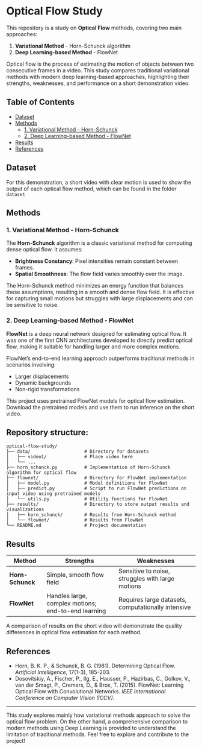 # Optical Flow Study

This repository is a study on **Optical Flow** methods, covering two main approaches:
1. **Variational Method** - Horn-Schunck algorithm
2. **Deep Learning-based Method** - FlowNet

Optical flow is the process of estimating the motion of objects between two consecutive frames in a video. This study compares traditional variational methods with modern deep learning-based approaches, highlighting their strengths, weaknesses, and performance on a short demonstration video.

## Table of Contents
- [Dataset](#dataset)
- [Methods](#methods)
  - [1. Variational Method - Horn-Schunck](#1-variational-method---horn-schunck)
  - [2. Deep Learning-based Method - FlowNet](#2-deep-learning-based-method---flownet)
- [Results](#results)
- [References](#references)

## Dataset

For this demonstration, a short video with clear motion is used to show the output of each optical flow method, which can be found in the folder `dataset`



## Methods

### 1. Variational Method - Horn-Schunck

The **Horn-Schunck** algorithm is a classic variational method for computing dense optical flow. It assumes:
- **Brightness Constancy**: Pixel intensities remain constant between frames.
- **Spatial Smoothness**: The flow field varies smoothly over the image.

The Horn-Schunck method minimizes an energy function that balances these assumptions, resulting in a smooth and dense flow field. It is effective for capturing small motions but struggles with large displacements and can be sensitive to noise.

### 2. Deep Learning-based Method - FlowNet

**FlowNet** is a deep neural network designed for estimating optical flow. It was one of the first CNN architectures developed to directly predict optical flow, making it suitable for handling larger and more complex motions.

FlowNet’s end-to-end learning approach outperforms traditional methods in scenarios involving:
- Larger displacements
- Dynamic backgrounds
- Non-rigid transformations

This project uses pretrained FlowNet models for optical flow estimation. Download the pretrained models and use them to run inference on the short video.

## Repository structure:

```
optical-flow-study/
├── data/                    # Directory for datasets
│   ├── video1/              # Place video here
│   └── ...
├── horn_schunck.py          # Implementation of Horn-Schunck algorithm for optical flow
├── flownet/                 # Directory for FlowNet implementation
│   ├── model.py             # Model definitions for FlowNet
│   ├── predict.py           # Script to run FlowNet predictions on input video using pretrained models
│   └── utils.py             # Utility functions for FlowNet
├── results/                 # Directory to store output results and visualizations
│   ├── horn_schunck/        # Results from Horn-Schunck method
│   └── flownet/             # Results from FlowNet
└── README.md                # Project documentation
```

## Results

| Method             | Strengths                                       | Weaknesses                                  |
|--------------------|-------------------------------------------------|---------------------------------------------|
| **Horn-Schunck**   | Simple, smooth flow field                       | Sensitive to noise, struggles with large motions |
| **FlowNet**        | Handles large, complex motions; end-to-end learning | Requires large datasets, computationally intensive |

A comparison of results on the short video will demonstrate the quality differences in optical flow estimation for each method.

## References

- Horn, B. K. P., & Schunck, B. G. (1981). Determining Optical Flow. *Artificial Intelligence*, 17(1-3), 185-203.
- Dosovitskiy, A., Fischer, P., Ilg, E., Hausser, P., Hazirbas, C., Golkov, V., van der Smagt, P., Cremers, D., & Brox, T. (2015). FlowNet: Learning Optical Flow with Convolutional Networks. *IEEE International Conference on Computer Vision (ICCV)*.

---

This study explores mainly how variational methods approach to solve the optical flow problem. On the other hand, a comprehensive comparison to modern methods using Deep Learning is provided to understand the limitation of traditional methods. Feel free to explore and contribute to the project!
